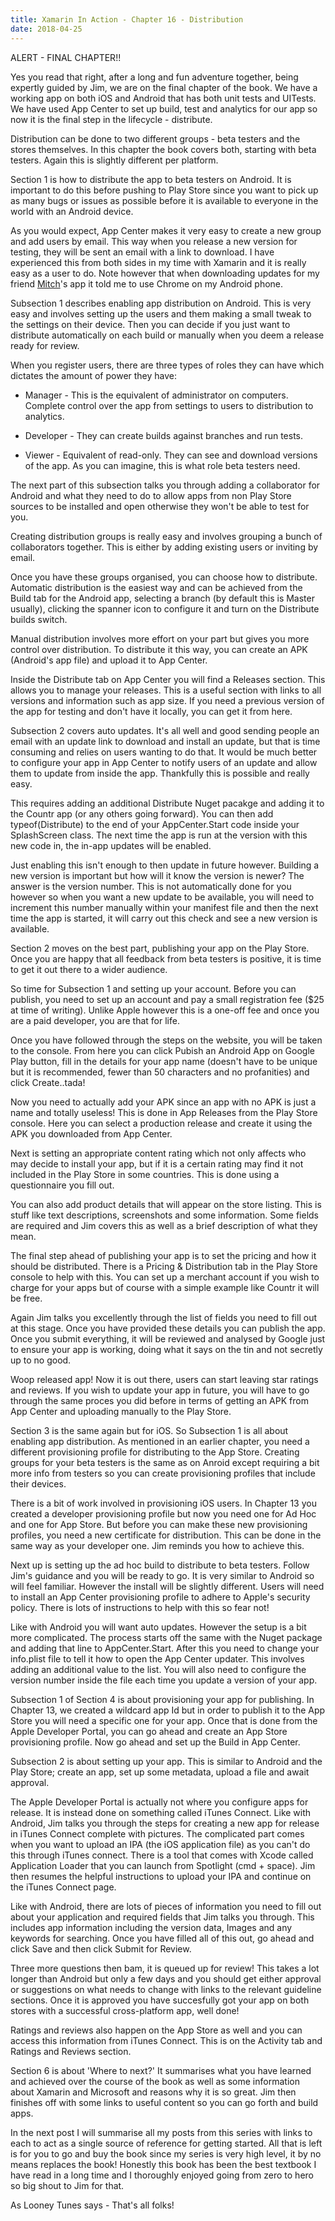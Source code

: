 ```yaml
--- 
title: Xamarin In Action - Chapter 16 - Distribution
date: 2018-04-25
---
```


ALERT - FINAL CHAPTER!!

Yes you read that right, after a long and fun adventure together, being expertly guided by Jim, we are on the final chapter of the book. We have a working app on both iOS and Android that has both unit tests and UITests. We have used App Center to set up build, test and analytics for our app so now it is the final step in the lifecycle - distribute.

Distribution can be done to two different groups - beta testers and the stores themselves. In this chapter the book covers both, starting with beta testers. Again this is slightly different per platform.

Section 1 is how to distribute the app to beta testers on Android. It is important to do this before pushing to Play Store since you want to pick up as many bugs or issues as possible before it is available to everyone in the world with an Android device.

As you would expect, App Center makes it very easy to create a new group and add users by email. This way when you release a new version for testing, they will be sent an email with a link to download. I have experienced this from both sides in my time with Xamarin and it is really easy as a user to do. Note however that when downloading updates for my friend [Mitch](https://twitter.com/mobilerez)'s app it told me to use Chrome on my Android phone.

Subsection 1 describes enabling app distribution on Android. This is very easy and involves setting up the users and them making a small tweak to the settings on their device. Then you can decide if you just want to distribute automatically on each build or manually when you deem a release ready for review.

When you register users, there are three types of roles they can have which dictates the amount of power they have:

- Manager - This is the equivalent of administrator on computers. Complete control over the app from settings to users to distribution to analytics.

- Developer - They can create builds against branches and run tests.

- Viewer - Equivalent of read-only. They can see and download versions of the app. As you can imagine, this is what role beta testers need.

The next part of this subsection talks you through adding a collaborator for Android and what they need to do to allow apps from non Play Store sources to be installed and open otherwise they won't be able to test for you.

Creating distribution groups is really easy and involves grouping a bunch of collaborators together. This is either by adding existing users or inviting by email.

Once you have these groups organised, you can choose how to distribute. Automatic distribution is the easiest way and can be achieved from the Build tab for the Android app, selecting a branch (by default this is Master usually), clicking the spanner icon to configure it and turn on the Distribute builds switch.

Manual distribution involves more effort on your part but gives you more control over distribution. To distribute it this way, you can create an APK (Android's app file) and upload it to App Center.

Inside the Distribute tab on App Center you will find a Releases section. This allows you to manage your releases. This is a useful section with links to all versions and information such as app size. If you need a previous version of the app for testing and don't have it locally, you can get it from here.

Subsection 2 covers auto updates. It's all well and good sending people an email with an update link to download and install an update, but that is time consuming and relies on users wanting to do that. It would be much better to configure your app in App Center to notify users of an update and allow them to update from inside the app. Thankfully this is possible and really easy.

This requires adding an additional Distribute Nuget pacakge and adding it to the Countr app (or any others going forward). You can then add typeof(Distribute) to the end of your AppCenter.Start code inside your SplashScreen class. The next time the app is run at the version with this new code in, the in-app updates will be enabled.

Just enabling this isn't enough to then update in future however. Building a new version is important but how will it know the version is newer? The answer is the version number. This is not automatically done for you however so when you want a new update to be available, you will need to increment this number manually within your manifest file and then the next time the app is started, it will carry out this check and see a new version is available.

Section 2 moves on the best part, publishing your app on the Play Store. Once you are happy that all feedback from beta testers is positive, it is time to get it out there to a wider audience.

So time for Subsection 1 and setting up your account. Before you can publish, you need to set up an account and pay a small registration fee ($25 at time of writing). Unlike Apple however this is a one-off fee and once you are a paid developer, you are that for life.

Once you have followed through the steps on the website, you will be taken to the console. From here you can click Pubish an Android App on Google Play button, fill in the details for your app name (doesn't have to be unique but it is recommended, fewer than 50 characters and no profanities) and click Create..tada!

Now you need to actually add your APK since an app with no APK is just a name and totally useless! This is done in App Releases from the Play Store console. Here you can select a production release and create it using the APK you downloaded from App Center.

Next is setting an appropriate content rating which not only affects who may decide to install your app, but if it is a certain rating may find it not included in the Play Store in some countries. This is done using a questionnaire you fill out.

You can also add product details that will appear on the store listing. This is stuff like text descriptions, screenshots and some information. Some fields are required and Jim covers this as well as a brief description of what they mean.

The final step ahead of publishing your app is to set the pricing and how it should be distributed. There is a Pricing & Distribution tab in the Play Store console to help with this. You can set up a merchant account if you wish to charge for your apps but of course with a simple example like Countr it will be free.

Again Jim talks you excellently through the list of fields you need to fill out at this stage. Once you have provided these details you can publish the app. Once you submit everything, it will be reviewed and analysed by Google just to ensure your app is working, doing what it says on the tin and not secretly up to no good.

Woop released app! Now it is out there, users can start leaving star ratings and reviews. If you wish to update your app in future, you will have to go through the same proces you did before in terms of getting an APK from App Center and uploading manually to the Play Store.

Section 3 is the same again but for iOS. So Subsection 1 is all about enabling app distribution. As mentioned in an earlier chapter, you need a different provisioning profile for distributing to the App Store. Creating groups for your beta testers is the same as on Anroid except requiring a bit more info from testers so you can create provisioning profiles that include their devices.

There is a bit of work involved in provisioning iOS users. In Chapter 13 you created a developer provisioning profile but now you need one for Ad Hoc and one for App Store. But before you can make these new provisioning profiles, you need a new certificate for distribution. This can be done in the same way as your developer one. Jim reminds you how to achieve this.

Next up is setting up the ad hoc build to distribute to beta testers. Follow Jim's guidance and you will be ready to go. It is very similar to Android so will feel familiar. However the install will be slightly different. Users will need to install an App Center provisioning profile to adhere to Apple's security policy. There is lots of instructions to help with this so fear not!

Like with Android you will want auto updates. However the setup is a bit more complicated. The process starts off the same with the Nuget package and adding that line to AppCenter.Start. After this you need to change your info.plist file to tell it how to open the App Center updater. This involves adding an additional value to the list. You will also need to configure the version number inside the file each time you update a version of your app.

Subsection 1 of Section 4 is about provisioning your app for publishing. In Chapter 13, we created a wildcard app Id but in order to publish it to the App Store you will need a specific one for your app. Once that is done from the Apple Developer Portal, you can go ahead and create an App Store provisioning profile. Now go ahead and set up the Build in App Center.

Subsection 2 is about setting up your app. This is similar to Android and the Play Store; create an app, set up some metadata, upload a file and await approval.

The Apple Developer Portal is actually not where you configure apps for release. It is instead done on something called iTunes Connect. Like with Android, Jim talks you through the steps for creating a new app for release in iTunes Connect complete with pictures. The complicated part comes when you want to upload an IPA (the iOS application file) as you can't do this through iTunes connect. There is a tool that comes with Xcode called Application Loader that you can launch from Spotlight (cmd + space).
Jim then resumes the helpful instructions to upload your IPA and continue on the iTunes Connect page.

Like with Android, there are lots of pieces of information you need to fill out about your application and required fields that Jim talks you through. This includes app information including the version data,  Images and any keywords for searching. Once you have filled all of this out, go ahead and click Save and then click Submit for Review.

Three more questions then bam, it is queued up for review! This takes a lot longer than Android but only a few days and you should get either approval or suggestions on what needs to change with links to the relevant guideline sections. Once it is approved you have succesfully got your app on both stores with a successful cross-platform app, well done!

Ratings and reviews also happen on the App Store as well and you can access this information from iTunes Connect. This is on the Activity tab and Ratings and Reviews section.

Section 6 is about 'Where to next?' It summarises what you have learned and achieved over the course of the book as well as some information about Xamarin and Microsoft and reasons why it is so great. Jim then finishes off with some links to useful content so you can go forth and build apps.

In the next post I will summarise all my posts from this series with links to each to act as a single source of reference for getting started. All that is left is for you to go and buy the book since my series is very high level, it by no means replaces the book! Honestly this book has been the best textbook I have read in a long time and I thoroughly enjoyed going from zero to hero so big shout to Jim for that.

As Looney Tunes says - That's all folks!

